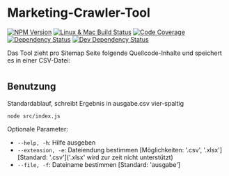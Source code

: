 # Marketing-Crawler-Tool

[![NPM Version][npm-image]][npm-url]
[![Linux & Mac Build Status][travis-image]][travis-url]
[![Code Coverage][codecov-image]][codecov-url]
[![Dependency Status][david-image]][david-url]
[![Dev Dependency Status][david-dev-image]][david-dev-url]

Das Tool zieht pro Sitemap Seite folgende Quellcode-Inhalte und speichert es in einer CSV-Datei:
<title> </title>
<meta name="description" content=" " />
<h1>
<meta name="robots" content=" " />

## Benutzung

Standardablauf, schreibt Ergebnis in ausgabe.csv vier-spaltig

```
node src/index.js 
```

Optionale Parameter:

* `--help, -h`: Hilfe ausgeben
* `--extension, -e`: Dateiendung bestimmen [Möglichkeiten: '.csv', '.xlsx'][Standard: '.csv']('.xlsx' wird zur zeit nicht unterstützt)
* `--file, -f`: Dateiname bestimmen [Standard: 'ausgabe']

[npm-url]: https://npmjs.org/package/node-version-check
[npm-image]: https://img.shields.io/npm/v/node-version-check.svg
[travis-url]: https://travis-ci.org/SimenB/node-version-check
[travis-image]: https://img.shields.io/travis/SimenB/node-version-check/master.svg?maxAge=2592000
[appveyor-url]: https://ci.appveyor.com/project/SimenB/node-version-check
[appveyor-image]: https://ci.appveyor.com/api/projects/status/leljtwqeg3x55v22/branch/master?svg=true
[codecov-url]: https://codecov.io/gh/SimenB/node-version-check
[codecov-image]: https://img.shields.io/codecov/c/github/SimenB/node-version-check/master.svg
[david-url]: https://david-dm.org/SimenB/node-version-check
[david-image]: https://img.shields.io/david/SimenB/node-version-check.svg
[david-dev-url]: https://david-dm.org/SimenB/node-version-check?type=dev
[david-dev-image]: https://img.shields.io/david/dev/SimenB/node-version-check.svg
[greenkeeper-url]: https://greenkeeper.io/
[greenkeeper-image]: https://badges.greenkeeper.io/SimenB/node-version-check.svg
